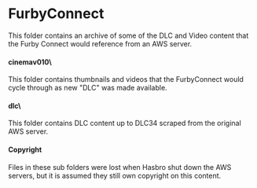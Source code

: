 # FurbyConnect
This folder contains an archive of some of the DLC and Video content that the Furby Connect would reference from an AWS server.

#### cinemav010\
This folder contains thumbnails and videos that the FurbyConnect would cycle through as new "DLC" was made available.

#### dlc\
This folder contains DLC content up to DLC34 scraped from the original AWS server.

#### Copyright
Files in these sub folders were lost when Hasbro shut down the AWS servers, but it is assumed they still own copyright on this content.
